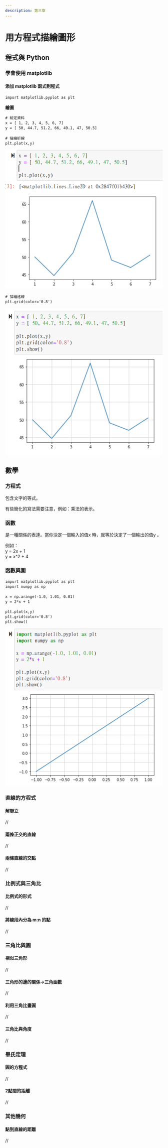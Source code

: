 ```yaml
---
description: 第三章
---
```


# 用方程式描繪圖形

## 程式與 Python

### 學會使用 **matplotlib**

#### 添加 **matplotlib 函式到程式**

```
import matplotlib.pyplot as plt
```

**繪圖**

```
# 給定資料
x = [ 1, 2, 3, 4, 5, 6, 7]
y = [ 50, 44.7, 51.2, 66, 49.1, 47, 50.5]

# 描繪折線
plt.plot(x,y)
```

![](<../.gitbook/assets/圖片 (5).png>)

```
# 描繪格線
plt.grid(color='0.8')
```

![](<../.gitbook/assets/圖片 (10).png>)

## 數學

### 方程式

包含文字的等式。

有些簡化的寫法需要注意，例如：乘法的表示。

### 函數

是一種關係的表達。當你決定一個輸入的值x 時，就等於決定了一個輸出的值y 。

例如：\
&#x20;y = 2x + 1\
&#x20;y = x^2 + 4

### 函數與圖

```
import matplotlib.pyplot as plt
import numpy as np

x = np.arange(-1.0, 1.01, 0.01)
y = 2*x + 1

plt.plot(x,y)
plt.grid(color='0.8')
plt.show()
```

![](../.gitbook/assets/圖片.png)

### 直線的方程式

#### 解聯立

//

#### 兩條正交的直線

//

#### 兩條直線的交點

//

### 比例式與三角比

#### 比例式的形式

//

#### 將線段內分為 m:n 的點

//

### 三角比與圓

#### 相似三角形

//

#### 三角形的邊的關係->三角函數

//

#### 利用三角比畫圓

//

#### 三角比與角度

//

### 畢氏定理

#### 圓的方程式

//

#### 2點間的距離

//

### 其他幾何

#### 點到直線的距離

//
